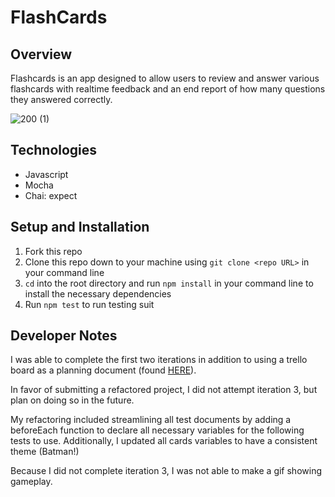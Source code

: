 # FlashCards

 ## Overview
Flashcards is an app designed to allow users to review and answer various flashcards with realtime feedback and an end report of how many questions they answered correctly.

![200 (1)](https://user-images.githubusercontent.com/103966650/186795198-91fc7a8e-42b5-4b06-92f3-522328499244.gif)


## Technologies
- Javascript
- Mocha
- Chai: expect

## Setup and Installation
1. Fork this repo
2. Clone this repo down to your machine using `git clone <repo URL>` in your command line
3. `cd` into the root directory and run `npm install` in your command line to install the necessary dependencies
4. Run `npm test` to run testing suit

## Developer Notes
I was able to complete the first two iterations in addition to using a trello board as a planning document (found [HERE](https://trello.com/invite/b/oV9T3pVy/04baa736d6b904bc29143cf13cdc2d40/flashcards)).

In favor of submitting a refactored project, I did not attempt iteration 3, but plan on doing so in the future.

My refactoring included streamlining all test documents by adding a beforeEach function to declare all necessary variables for the following tests to use. Additionally, I updated all cards variables to have a consistent theme (Batman!)

Because I did not complete iteration 3, I was not able to make a gif showing gameplay.
